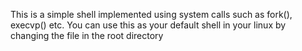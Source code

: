 This is a simple shell implemented using system calls such as fork(), execvp() etc.
You can use this as your default shell in your linux by changing the file in the root directory
